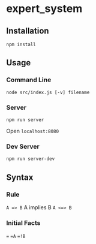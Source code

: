 # expert_system

## Installation

`npm install`

## Usage

### Command Line

`node src/index.js [-v] filename`

### Server

`npm run server`

Open `localhost:8080`

### Dev Server

`npm run server-dev`

## Syntax

### Rule

`A => B`      A implies B
`A <=> B`     

### Initial Facts

`=`
`=A`
`=!B`

